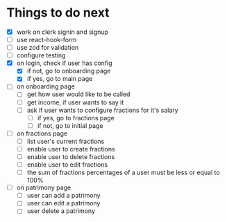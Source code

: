 # Things to do next

 - [x] work on clerk signin and signup
 - [ ] use react-hook-form
 - [ ] use zod for validation
 - [ ] configure testing
 - [x] on login, check if user has config
   - [x] if not, go to onboarding page
   - [x] if yes, go to main page
 - [ ] on onboarding page
   - [ ] get how user would like to be called
   - [ ] get income, if user wants to say it
   - [ ] ask if user wants to configure fractions for it's salary
     - [ ] if yes, go to fractions page
     - [ ] if not, go to initial page
 - [ ] on fractions page
   - [ ] list user's current fractions
   - [ ] enable user to create fractions
   - [ ] enable user to delete fractions
   - [ ] enable user to edit fractions
   - [ ] the sum of fractions percentages of a user must be less or equal to 100%
 - [ ] on patrimony page
   - [ ] user can add a patrimony
   - [ ] user can edit a patrimony
   - [ ] user delete a patrimony 
